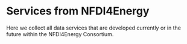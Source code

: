 # Services from NFDI4Energy
Here we collect all data services that are developed currently or in the future within the NFDI4Energy Consortium.